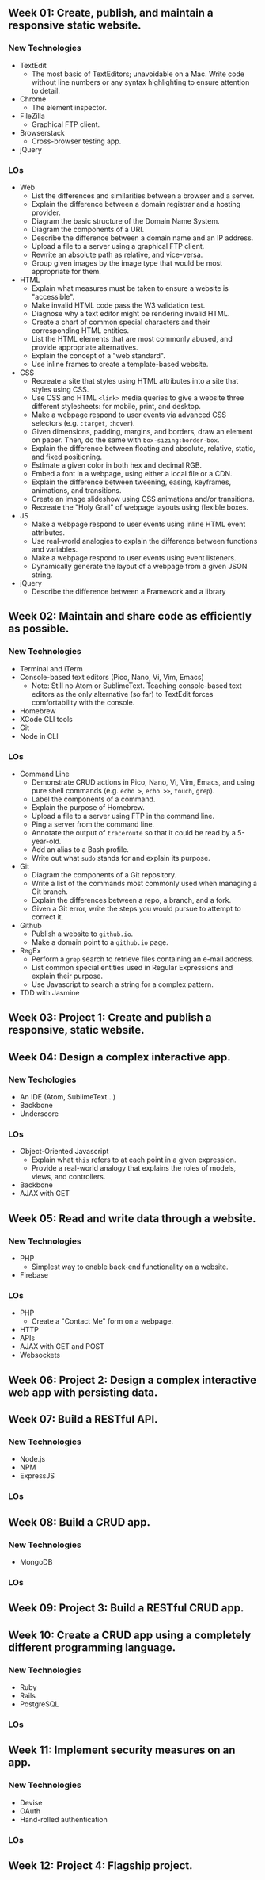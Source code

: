 ## Week 01: Create, publish, and maintain a responsive static website.

### New Technologies
- TextEdit
  - The most basic of TextEditors; unavoidable on a Mac. Write code without line numbers or any syntax highlighting to ensure attention to detail.
- Chrome
  - The element inspector.
- FileZilla
  - Graphical FTP client.
- Browserstack
  - Cross-browser testing app.
- jQuery

### LOs
- Web
  - List the differences and similarities between a browser and a server.
  - Explain the difference between a domain registrar and a hosting provider.
  - Diagram the basic structure of the Domain Name System.
  - Diagram the components of a URI.
  - Describe the difference between a domain name and an IP address.
  - Upload a file to a server using a graphical FTP client.
  - Rewrite an absolute path as relative, and vice-versa.
  - Group given images by the image type that would be most appropriate for them.
- HTML
  - Explain what measures must be taken to ensure a website is "accessible".
  - Make invalid HTML code pass the W3 validation test.
  - Diagnose why a text editor might be rendering invalid HTML.
  - Create a chart of common special characters and their corresponding HTML entities.
  - List the HTML elements that are most commonly abused, and provide appropriate alternatives.
  - Explain the concept of a "web standard".
  - Use inline frames to create a template-based website.
- CSS
  - Recreate a site that styles using HTML attributes into a site that styles using CSS.
  - Use CSS and HTML `<link>` media queries to give a website three different stylesheets: for mobile, print, and desktop.
  - Make a webpage respond to user events via advanced CSS selectors (e.g. `:target`, `:hover`).
  - Given dimensions, padding, margins, and borders, draw an element on paper. Then, do the same with `box-sizing:border-box`.
  - Explain the difference between floating and absolute, relative, static, and fixed positioning.
  - Estimate a given color in both hex and decimal RGB.
  - Embed a font in a webpage, using either a local file or a CDN.
  - Explain the difference between tweening, easing, keyframes, animations, and transitions.
  - Create an image slideshow using CSS animations and/or transitions.
  - Recreate the "Holy Grail" of webpage layouts using flexible boxes.
- JS
  - Make a webpage respond to user events using inline HTML event attributes.
  - Use real-world analogies to explain the difference between functions and variables.
  - Make a webpage respond to user events using event listeners.
  - Dynamically generate the layout of a webpage from a given JSON string.
- jQuery
  - Describe the difference between a Framework and a library

## Week 02: Maintain and share code as efficiently as possible.

### New Technologies
- Terminal and iTerm
- Console-based text editors (Pico, Nano, Vi, Vim, Emacs)
  - Note: Still no Atom or SublimeText. Teaching console-based text editors as the only alternative (so far) to TextEdit forces comfortability with the console.
- Homebrew
- XCode CLI tools
- Git
- Node in CLI

### LOs
- Command Line
  - Demonstrate CRUD actions in Pico, Nano, Vi, Vim, Emacs, and using pure shell commands (e.g. `echo >`, `echo >>`, `touch`, `grep`).
  - Label the components of a command.
  - Explain the purpose of Homebrew.
  - Upload a file to a server using FTP in the command line.
  - Ping a server from the command line.
  - Annotate the output of `traceroute` so that it could be read by a 5-year-old.
  - Add an alias to a Bash profile.
  - Write out what `sudo` stands for and explain its purpose.
- Git
  - Diagram the components of a Git repository.
  - Write a list of the commands most commonly used when managing a Git branch.
  - Explain the differences between a repo, a branch, and a fork.
  - Given a Git error, write the steps you would pursue to attempt to correct it.
- Github
  - Publish a website to `github.io`.
  - Make a domain point to a `github.io` page.
- RegEx
  - Perform a `grep` search to retrieve files containing an e-mail address.
  - List common special entities used in Regular Expressions and explain their purpose.
  - Use Javascript to search a string for a complex pattern.
- TDD with Jasmine

## Week 03: Project 1: Create and publish a responsive, static website.

## Week 04: Design a complex interactive app.

### New Techologies
- An IDE (Atom, SublimeText...)
- Backbone
- Underscore

### LOs
- Object-Oriented Javascript
  - Explain what `this` refers to at each point in a given expression.
  - Provide a real-world analogy that explains the roles of models, views, and controllers.
- Backbone
- AJAX with GET

## Week 05: Read and write data through a website.

### New Technologies
- PHP
  - Simplest way to enable back-end functionality on a website.
- Firebase

### LOs
- PHP
  - Create a "Contact Me" form on a webpage.
- HTTP
- APIs
- AJAX with GET and POST
- Websockets

## Week 06: Project 2: Design a complex interactive web app with persisting data.

## Week 07: Build a RESTful API.

### New Technologies
- Node.js
- NPM
- ExpressJS

### LOs

## Week 08: Build a CRUD app.

### New Technologies
- MongoDB

### LOs

## Week 09: Project 3: Build a RESTful CRUD app.

## Week 10: Create a CRUD app using a completely different programming language.

### New Technologies
- Ruby
- Rails
- PostgreSQL

### LOs

## Week 11: Implement security measures on an app.

### New Technologies
- Devise
- OAuth
- Hand-rolled authentication

### LOs

## Week 12: Project 4: Flagship project.
